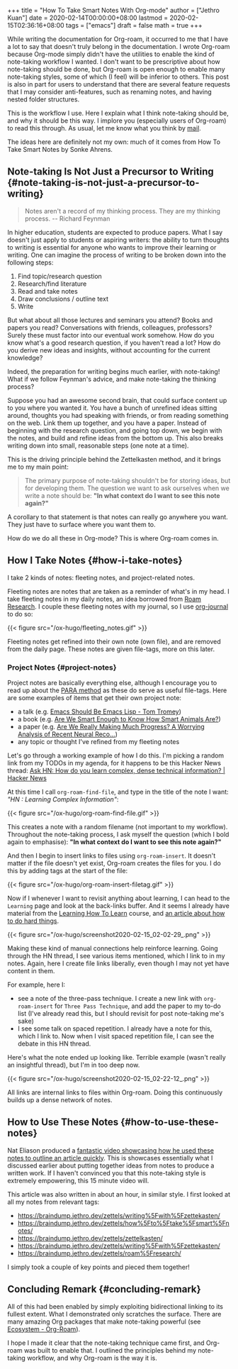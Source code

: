 +++
title = "How To Take Smart Notes With Org-mode"
author = ["Jethro Kuan"]
date = 2020-02-14T00:00:00+08:00
lastmod = 2020-02-15T02:36:16+08:00
tags = ["emacs"]
draft = false
math = true
+++

While writing the documentation for Org-roam, it occurred to me that I
have a lot to say that doesn't truly belong in the documentation. I
wrote Org-roam because Org-mode simply didn't have the utilities to
enable the kind of note-taking workflow I wanted. I don't want to be
prescriptive about how note-taking should be done, but Org-roam is
open enough to enable many note-taking styles, some of which (I feel)
will be inferior to others. This post is also in part for users to
understand that there are several feature requests that I may consider
anti-features, such as renaming notes, and having nested folder
structures.

This is the workflow I use. Here I explain what I think note-taking
should be, and why it should be this way. I implore you (especially
users of Org-roam) to read this through. As usual, let me know what
you think by [mail](mailto:jethrokuan95@gmail.com).

The ideas here are definitely not my own: much of it comes from How
To Take Smart Notes by Sonke Ahrens.


## Note-taking Is Not Just a Precursor to Writing {#note-taking-is-not-just-a-precursor-to-writing}

> Notes aren't a record of my thinking process. They are my thinking
> process. -- Richard Feynman

In higher education, students are expected to produce papers. What I
say doesn't just apply to students or aspiring writers: the ability to
turn thoughts to writing is essential for anyone who wants to improve
their learning or writing. One can imagine the process of writing to
be broken down into the following steps:

1.  Find topic/research question
2.  Research/find literature
3.  Read and take notes
4.  Draw conclusions / outline text
5.  Write

But what about all those lectures and seminars you attend? Books and
papers you read? Conversations with friends, colleagues, professors?
Surely these must factor into our eventual work somehow. How do you
know what's a good research question, if you haven't read a lot? How
do you derive new ideas and insights, without accounting for the
current knowledge?

Indeed, the preparation for writing begins much earlier, with
note-taking! What if we follow Feynman's advice, and make note-taking
the thinking process?

Suppose you had an awesome second brain, that could surface content up
to you where you wanted it. You have a bunch of unrefined ideas
sitting around, thoughts you had speaking with friends, or from
reading something on the web. Link them up together, and you have a
paper. Instead of beginning with the research question, and going top
down, we begin with the notes, and build and refine ideas from the
bottom up. This also breaks writing down into small, reasonable steps
(one note at a time).

This is the driving principle behind the Zettelkasten method, and it
brings me to my main point:

> The primary purpose of note-taking shouldn't be for storing ideas, but
> for developing them. The question we want to ask ourselves when we
> write a note should be: **"In what context do I want to see this note
> again?"**

A corollary to that statement is that notes can really go anywhere you
want. They just have to surface where you want them to.

How do we do all these in Org-mode? This is where Org-roam comes in.


## How I Take Notes {#how-i-take-notes}

I take 2 kinds of notes: fleeting notes, and project-related notes.

Fleeting notes are notes that are taken as a reminder of what's in my
head. I take fleeting notes in my daily notes, an idea borrowed from
[Roam Research](https://www.roamresearch.com/). I couple these fleeting notes with my journal, so I use
[org-journal](https://github.com/bastibe/org-journal) to do so:

{{< figure src="/ox-hugo/fleeting_notes.gif" >}}

Fleeting notes get refined into their own note (own file), and are
removed from the daily page. These notes are given file-tags, more on
this later.


### Project Notes {#project-notes}

Project notes are basically everything else, although I encourage you
to read up about the [PARA method](https://praxis.fortelabs.co/the-p-a-r-a-method-a-universal-system-for-organizing-digital-information-75a9da8bfb37/) as these do serve as useful
file-tags. Here are some examples of items that get their own project
note:

-   a talk (e.g. [Emacs Should Be Emacs Lisp - Tom Tromey](https://braindump.jethro.dev/talks/emacs%5Fshould%5Fbe%5Femacs%5Flisp/))
-   a book (e.g. [Are We Smart Enough to Know How Smart Animals Are?](https://braindump.jethro.dev/books/are%5Fwe%5Fsmart%5Fenough%5Fto%5Fknow%5Fhow%5Fsmart%5Fanimals%5Fare/))
-   a paper (e.g. [Are We Really Making Much Progress? A Worrying
    Analysis of Recent Neural Reco...](https://braindump.jethro.dev/papers/dacrema19%5Fprogress%5Fneural%5Frec/))
-   any topic or thought I've refined from my fleeting notes

Let's go through a working example of how I do this. I'm picking a
random link from my TODOs in my agenda, for it happens to be this
Hacker News thread: [Ask HN: How do you learn complex, dense technical
information? | Hacker News](https://news.ycombinator.com/item?id=22325975)

At this time I call `org-roam-find-file`, and type in the title of the
note I want: _"HN : Learning Complex Information"_:

{{< figure src="/ox-hugo/org-roam-find-file.gif" >}}

This creates a note with a random filename (not important to my
workflow). Throughout the note-taking process, I ask myself the
question (which I bold again to emphasise): **"In what context do I want
to see this note again?"**

And then I begin to insert links to files using `org-roam-insert`. It
doesn't matter if the file doesn't yet exist, Org-roam creates the
files for you. I do this by adding tags at the start of the file:

{{< figure src="/ox-hugo/org-roam-insert-filetag.gif" >}}

Now if I whenever I want to revisit anything about learning, I can
head to the `Learning` page and look at the back-links buffer. And it
seems I already have material from the [Learning How To Learn](https://www.coursera.org/learn/learning-how-to-learn/) course,
and [an article about how to do hard things](https://www.drmaciver.com/2019/05/how-to-do-hard-things/).

{{< figure src="/ox-hugo/screenshot2020-02-15_02-02-29_.png" >}}

Making these kind of manual connections help reinforce learning. Going
through the HN thread, I see various items mentioned, which I link to
in my notes. Again, here I create file links liberally, even though I
may not yet have content in them.

For example, here I:

-   see a note of the three-pass technique. I create a new link with
    `org-roam-insert` for `Three Pass Technique`, and add the paper to
    my to-do list (I've already read this, but I should revisit for post
    note-taking me's sake)
-   I see some talk on spaced repetition. I already have a note for
    this, which I link to. Now when I visit spaced repetition file, I
    can see the debate in this HN thread.

Here's what the note ended up looking like. Terrible example
(wasn't really an insightful thread), but I'm in too deep now.

{{< figure src="/ox-hugo/screenshot2020-02-15_02-22-12_.png" >}}

All links are internal links to files within Org-roam. Doing this
continuously builds up a dense network of notes.


## How to Use These Notes {#how-to-use-these-notes}

Nat Eliason produced a [fantastic video showcasing how he used these
notes to outline an article quickly](https://www.youtube.com/watch?v=RvWic15iXjk). This is showcases essentially
what I discussed earlier about putting together ideas from notes to
produce a written work. If I haven't convinced you that this
note-taking style is extremely empowering, this 15 minute video will.

This article was also written in about an hour, in similar style. I
first looked at all my notes from relevant tags:

-   <https://braindump.jethro.dev/zettels/writing%5Fwith%5Fzettekasten/>
-   <https://braindump.jethro.dev/zettels/how%5Fto%5Ftake%5Fsmart%5Fnotes/>
-   <https://braindump.jethro.dev/zettels/zettelkasten/>
-   <https://braindump.jethro.dev/zettels/writing%5Fwith%5Fzettekasten/>
-   <https://braindump.jethro.dev/zettels/roam%5Fresearch/>

I simply took a couple of key points and pieced them together!


## Concluding Remark {#concluding-remark}

All of this had been enabled by simply exploiting bidirectional
linking to its fullest extent. What I demonstrated only scratches the
surface. There are many amazing Org packages that make note-taking
powerful (see [Ecosystem - Org-Roam](https://org-roam.readthedocs.io/en/develop/ecosystem/)).

I hope I made it clear that the note-taking technique came first, and
Org-roam was built to enable that. I outlined the principles behind my
note-taking workflow, and why Org-roam is the way it is.
